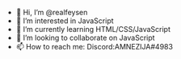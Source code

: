- 👋 Hi, I’m @realfeysen
- 👀 I’m interested in JavaScript
- 🌱 I’m currently learning HTML/CSS/JavaScript
- 💞️ I’m looking to collaborate on JavaScript
- 📫 How to reach me: Discord:AMNEZIJA#4983

<!---
realfeysen/realfeysen is a ✨ special ✨ repository because its `README.md` (this file) appears on your GitHub profile.
You can click the Preview link to take a look at your changes.
--->
